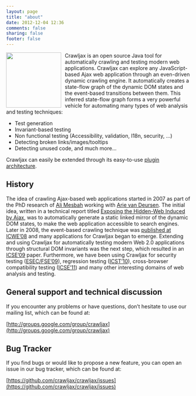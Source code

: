 ```yaml
---
layout: page
title: "about"
date: 2012-12-04 12:36
comments: false
sharing: false
footer: false
---
```

<img src="images/crawljax-logo.jpg" width="150px" style="float:left;margin:0 10px 0 0;">Crawljax is an open source Java tool for automatically crawling and testing modern web applications.
Crawljax can explore any JavaScript-based Ajax web application through an even-driven dynamic crawling engine. It automatically creates a state-flow graph of the dynamic DOM states and the event-based transitions between them. This inferred state-flow graph forms a very powerful vehicle for automating many types of web analysis and testing techniques:

* Test generation 
* Invariant-based testing 
* Non functional testing (Accessibility, validation, I18n, security, …)
* Detecting broken links/images/tooltips
* Detecting unused code, and much more...

Crawljax can easily be extended through its easy-to-use <a href="https://github.com/crawljax/crawljax/wiki/Writing-a-plugin">plugin architecture</a>.


## History
The idea of crawling Ajax-based web applications started in 2007 as part of the PhD research of [Ali Mesbah](http://ece.ubc.ca/~amesbah/) working with [Arie van Deursen](http://www.st.ewi.tudelft.nl/~arie/).
The initial idea, written in a technical report titled [Exposing the Hidden-Web Induced by Ajax](http://swerl.tudelft.nl/twiki/pub/Main/TechnicalReports/TUD-SERG-2008-001.pdf), was to automatically generate a static linked mirror of the dynamic DOM states, to make the web application accessible to search engines.
Later in 2008, the event-based crawling technique was [published at ICWE’08](http://swerl.tudelft.nl/twiki/pub/Main/TechnicalReports/TUD-SERG-2008-022.pdf) and many applications for Crawljax began to emerge. Extending and using Crawljax for automatically testing modern Web 2.0 applications through structural DOM invariants was the next step, which resulted in an [ICSE’09](http://swerl.tudelft.nl/twiki/pub/Main/TechnicalReports/TUD-SERG-2009-005.pdf) paper. Furthermore, we have been using Crawljax for security testing ([ESEC/FSE’09](http://swerl.tudelft.nl/twiki/pub/Main/TechnicalReports/TUD-SERG-2009-011.pdf)), regression testing ([ICST’10](http://swerl.tudelft.nl/twiki/pub/Main/TechnicalReports/TUD-SERG-2009-028.pdf)), cross-browser compatibility testing ([ICSE’11](http://2011.icse-conferences.org/research-papers)) and many other interesting domains of web analysis and testing.

## General support and technical discussion

If you encounter any problems or have questions, don’t hesitate to use our mailing list, which can be found at:

[http://groups.google.com/group/crawljax](http://groups.google.com/group/crawljax)

## Bug Tracker

If you find bugs or would like to propose a new feature, you can open an issue in our bug tracker, which can be found at:

[https://github.com/crawljax/crawljax/issues](https://github.com/crawljax/crawljax/issues)

